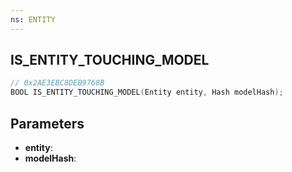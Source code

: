 ```yaml
---
ns: ENTITY
---
```

## IS_ENTITY_TOUCHING_MODEL

```c
// 0x2AE3EBC8DEB9768B
BOOL IS_ENTITY_TOUCHING_MODEL(Entity entity, Hash modelHash);
```

## Parameters
* **entity**:
* **modelHash**:

